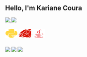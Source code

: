  ## Hello, I'm Kariane Coura
 <div>
  <a href="https://github.com/kariane">
  <img height="180em" src="https://github-readme-stats.vercel.app/api?username=kariane&show_icons=true&theme=dracula&include_all_commits=true&count_private=true"/>
  <img height="180em" src="https://github-readme-stats.vercel.app/api/top-langs/?username=kariane&layout=compact&langs_count=16&theme=dracula"/>
</div>
<div style="display: inline_block"><br>
  <img align="center" alt="kari-py" height="30" width="40" src="https://raw.githubusercontent.com/devicons/devicon/master/icons/python/python-plain.svg">
  <img align="center" alt="kari-rb" height="30" width="40" src="https://raw.githubusercontent.com/devicons/devicon/master/icons/ruby/ruby-plain.svg">
 <img align="center" alt="kari-java" height="30" width="40" src="https://raw.githubusercontent.com/devicons/devicon/master/icons/java/java-plain.svg">
</div>
  
  ##
 
<div> 
 
  <a href="https://www.instagram.com/kccunh4/" target="_blank"><img src="https://img.shields.io/badge/-Instagram-%23E4405F?style=for-the-badge&logo=instagram&logoColor=white" target="_blank"></a>
   <a href = "mailto:karianecoura@outlook.com"><img src="https://img.shields.io/badge/-Gmail-%23333?style=for-the-badge&logo=gmail&logoColor=white" target="_blank"></a>
  <a href="https://www.linkedin.com/in/karicoura/" target="_blank"><img src="https://img.shields.io/badge/-LinkedIn-%230077B5?style=for-the-badge&logo=linkedin&logoColor=white" target="_blank"></a> 
 
</div>

